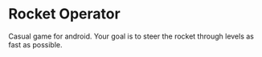 # Rocket Operator
 
Casual game for android. Your goal is to steer the rocket through levels as fast as possible.
